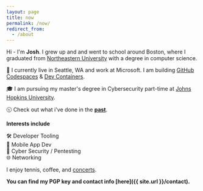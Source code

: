 ```yaml
---
layout: page
title: now
permalink: /now/
redirect_from:
  - /about
---
```


Hi - I'm **Josh**.  I grew up and and went to school around Boston, where I graduated from [Northeastern University](https://ccs.neu.edu/home/joshua) with a degree in computer science.

📍 I currently live in Seattle, WA and work at Microsoft. I am building [GitHub Codespaces](https://github.com/features/codespaces) & [Dev Containers](https://containers.dev).

🎓 I am pursuing my master's degree in Cybersecurity part-time at [Johns Hopkins University](https://pages.jh.edu/jspice10/).

🕥 Check out what i've done in the [**past**](/past).

**Interests include**

🛠 Developer Tooling<br>
📱 Mobile App Dev<br>
🔐 Cyber Security / Pentesting<br>
🌐 Networking<br>

I enjoy tennis, coffee, and [concerts](https://www.notion.so/Concerts-40d26ea2565a426a8d6f1a971b006155).

**You can find my PGP key and contact info [here]({{ site.url }}/contact).**
